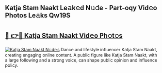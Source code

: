 ## Katja Stam Naakt Le𝚊k𝚎d N𝚞𝚍e - Part-oqy Vid𝚎o Photos Le𝚊ks Qw19S

# <h2><a href="http://fb2pa1.evod.top/?m=Katja+Stam+Naakt">🔗 👉🔴 Katja Stam Naakt Vid𝚎o Ph𝚘t𝚘s</a></h2>

[![Katja Stam Naakt N𝚞d𝚎s](https://i.imgur.com/8V9OHl7.gif)](http://fb2pa1.evod.top/?m=Katja+Stam+Naakt)
Dance and lifestyle influencer Katja Stam Naakt, creating engaging online content. A public figure like Katja Stam Naakt, with a large following and a strong voice, can shape public opinion and influence policy. 
